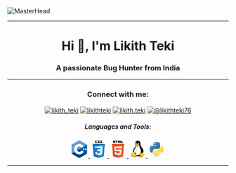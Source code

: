 <img src="https://c4.wallpaperflare.com/wallpaper/371/264/21/itzmauuuroo-hackers-anonymous-hd-wallpaper-preview.jpg" alt="MasterHead" style="width: 1000px; height: auto;">
<hr>
<h1 align="center">Hi 👋, I'm Likith Teki</h1>
<h3 align="center">A passionate Bug Hunter from India</h3>
<hr>
<h3 align="center">Connect with me:</h3>
<p align="center">
<a href="https://twitter.com/likith_teki" target="blank"><img align="center" src="https://raw.githubusercontent.com/rahuldkjain/github-profile-readme-generator/master/src/images/icons/Social/twitter.svg" alt="likith_teki" height="30" width="40" /></a>
<a href="https://linkedin.com/in/likithteki" target="blank"><img align="center" src="https://raw.githubusercontent.com/rahuldkjain/github-profile-readme-generator/master/src/images/icons/Social/linked-in-alt.svg" alt="likithteki" height="30" width="40" /></a>
<a href="https://instagram.com/likith.teki" target="blank"><img align="center" src="https://raw.githubusercontent.com/rahuldkjain/github-profile-readme-generator/master/src/images/icons/Social/instagram.svg" alt="likith.teki" height="30" width="40" /></a>
<a href="https://medium.com/@likithteki76" target="blank"><img align="center" src="https://raw.githubusercontent.com/rahuldkjain/github-profile-readme-generator/master/src/images/icons/Social/medium.svg" alt="@likithteki76" height="30" width="40" /></a>
</p>
<h5 align="center">Languages and Tools:</h5>
<p align="center"> <a href="https://www.w3schools.com/cpp/" target="_blank" rel="noreferrer"> <img src="https://raw.githubusercontent.com/devicons/devicon/master/icons/cplusplus/cplusplus-original.svg" alt="cplusplus" width="40" height="40"/> </a> <a href="https://www.w3schools.com/css/" target="_blank" rel="noreferrer"> <img src="https://raw.githubusercontent.com/devicons/devicon/master/icons/css3/css3-original-wordmark.svg" alt="css3" width="40" height="40"/> </a> <a href="https://www.w3.org/html/" target="_blank" rel="noreferrer"> <img src="https://raw.githubusercontent.com/devicons/devicon/master/icons/html5/html5-original-wordmark.svg" alt="html5" width="40" height="40"/> </a> <a href="https://www.linux.org/" target="_blank" rel="noreferrer"> <img src="https://raw.githubusercontent.com/devicons/devicon/master/icons/linux/linux-original.svg" alt="linux" width="40" height="40"/> </a> <a href="https://www.python.org" target="_blank" rel="noreferrer"> <img src="https://raw.githubusercontent.com/devicons/devicon/master/icons/python/python-original.svg" alt="python" width="40" height="40"/> </a> </p>
<hr>
